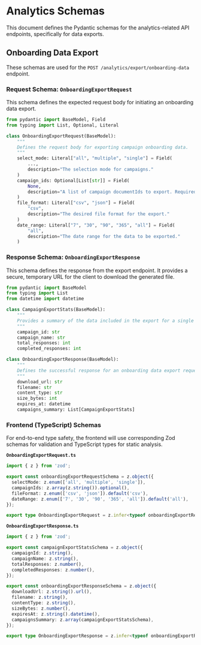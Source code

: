 # Analytics Schemas

This document defines the Pydantic schemas for the analytics-related API endpoints, specifically for data exports.

## Onboarding Data Export

These schemas are used for the `POST /analytics/export/onboarding-data` endpoint.

### Request Schema: `OnboardingExportRequest`

This schema defines the expected request body for initiating an onboarding data export.

```python
from pydantic import BaseModel, Field
from typing import List, Optional, Literal

class OnboardingExportRequest(BaseModel):
    """
    Defines the request body for exporting campaign onboarding data.
    """
    select_mode: Literal["all", "multiple", "single"] = Field(
        ...,
        description="The selection mode for campaigns."
    )
    campaign_ids: Optional[List[str]] = Field(
        None,
        description="A list of campaign documentIds to export. Required if select_mode is 'multiple' or 'single'."
    )
    file_format: Literal["csv", "json"] = Field(
        "csv",
        description="The desired file format for the export."
    )
    date_range: Literal["7", "30", "90", "365", "all"] = Field(
        "all",
        description="The date range for the data to be exported."
    )
```

### Response Schema: `OnboardingExportResponse`

This schema defines the response from the export endpoint. It provides a secure, temporary URL for the client to download the generated file.

```python
from pydantic import BaseModel
from typing import List
from datetime import datetime

class CampaignExportStats(BaseModel):
    """
    Provides a summary of the data included in the export for a single campaign.
    """
    campaign_id: str
    campaign_name: str
    total_responses: int
    completed_responses: int

class OnboardingExportResponse(BaseModel):
    """
    Defines the successful response for an onboarding data export request.
    """
    download_url: str
    filename: str
    content_type: str
    size_bytes: int
    expires_at: datetime
    campaigns_summary: List[CampaignExportStats]
```

### Frontend (TypeScript) Schemas

For end-to-end type safety, the frontend will use corresponding Zod schemas for validation and TypeScript types for static analysis.

**`OnboardingExportRequest.ts`**
```typescript
import { z } from 'zod';

export const onboardingExportRequestSchema = z.object({
  selectMode: z.enum(['all', 'multiple', 'single']),
  campaignIds: z.array(z.string()).optional(),
  fileFormat: z.enum(['csv', 'json']).default('csv'),
  dateRange: z.enum(['7', '30', '90', '365', 'all']).default('all'),
});

export type OnboardingExportRequest = z.infer<typeof onboardingExportRequestSchema>;
```

**`OnboardingExportResponse.ts`**
```typescript
import { z } from 'zod';

export const campaignExportStatsSchema = z.object({
  campaignId: z.string(),
  campaignName: z.string(),
  totalResponses: z.number(),
  completedResponses: z.number(),
});

export const onboardingExportResponseSchema = z.object({
  downloadUrl: z.string().url(),
  filename: z.string(),
  contentType: z.string(),
  sizeBytes: z.number(),
  expiresAt: z.string().datetime(),
  campaignsSummary: z.array(campaignExportStatsSchema),
});

export type OnboardingExportResponse = z.infer<typeof onboardingExportResponseSchema>;